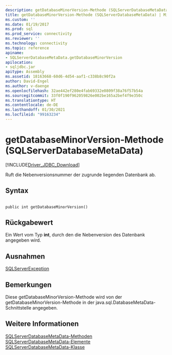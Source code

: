 ```yaml
---
description: getDatabaseMinorVersion-Methode (SQLServerDatabaseMetaData)
title: getDatabaseMinorVersion-Methode (SQLServerDatabaseMetaData) | Microsoft-Dokumentation
ms.custom: ''
ms.date: 01/19/2017
ms.prod: sql
ms.prod_service: connectivity
ms.reviewer: ''
ms.technology: connectivity
ms.topic: reference
apiname:
- SQLServerDatabaseMetaData.getDatabaseMinorVersion
apilocation:
- sqljdbc.jar
apitype: Assembly
ms.assetid: 18163668-60d6-4d54-aaf1-c338b8c90f2a
author: David-Engel
ms.author: v-daenge
ms.openlocfilehash: 32ae442ef280e4fab69332e0809f38a76f57b54a
ms.sourcegitcommit: 33f0f190f962059826e002be165a2bef4f9e350c
ms.translationtype: HT
ms.contentlocale: de-DE
ms.lasthandoff: 01/30/2021
ms.locfileid: "99163234"
---
```

# <a name="getdatabaseminorversion-method-sqlserverdatabasemetadata"></a>getDatabaseMinorVersion-Methode (SQLServerDatabaseMetaData)
[!INCLUDE[Driver_JDBC_Download](../../../includes/driver_jdbc_download.md)]

  Ruft die Nebenversionsnummer der zugrunde liegenden Datenbank ab.  
  
## <a name="syntax"></a>Syntax  
  
```  
  
public int getDatabaseMinorVersion()  
```  
  
## <a name="return-value"></a>Rückgabewert  
 Ein Wert vom Typ **int**, durch den die Nebenversion des Datenbank angegeben wird.  
  
## <a name="exceptions"></a>Ausnahmen  
 [SQLServerException](../../../connect/jdbc/reference/sqlserverexception-class.md)  
  
## <a name="remarks"></a>Bemerkungen  
 Diese getDatabaseMinorVersion-Methode wird von der getDatabaseMinorVersion-Methode in der java.sql.DatabaseMetaData-Schnittstelle angegeben.  
  
## <a name="see-also"></a>Weitere Informationen  
 [SQLServerDatabaseMetaData-Methoden](../../../connect/jdbc/reference/sqlserverdatabasemetadata-methods.md)   
 [SQLServerDatabaseMetaData-Elemente](../../../connect/jdbc/reference/sqlserverdatabasemetadata-members.md)   
 [SQLServerDatabaseMetaData-Klasse](../../../connect/jdbc/reference/sqlserverdatabasemetadata-class.md)  
  
  
